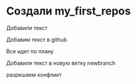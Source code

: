 ﻿# Создали my_first_repos

Добавили текст

Добавим текст в github

Все идет по плану

Добавили текст в новую ветку newbranch

разрешаем конфликт
